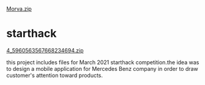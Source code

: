 [Morva.zip](https://github.com/elh4m/starthack/files/6177044/Morva.zip)
# starthack
[4_5960563567668234694.zip](https://github.com/elh4m/starthack/files/6175937/4_5960563567668234694.zip)

this project includes files for March 2021 starthack competition.the idea was to design a mobile application for Mercedes Benz company in order to draw customer's attention toward products.


